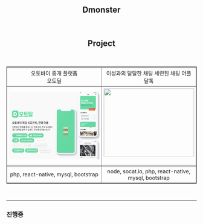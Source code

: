 ## <div align="center">Dmonster</div>

</br>

## <div align="center">Project</div>

<br/>
<table border="1">
  <tr style="width:100%; ">
      <td align='center'style="width:33%;padding:1%;">오토바이 중개 플랫폼</br>오토딜</td>
      <td align='center'style="width:33%;padding:1%;">이성과의 달달한 채팅 세련된 채팅 어플</br>달톡
</td>
  </tr>
  <tr style="width:100%; ">
      <td align='center'style="width:33%;padding:0% 1%;">
      <a href="./autodeal/README.md" id="autodeal" >
        <img src='./images/autodeal/autodeal_2.png' style="width:100%;height:180px" />
        </a>
      </td>
        <td align='center'style="width:33%;padding:1%;">
        <a href="./autodeal/README.md" id="daltalk" >
        <img src='./images/daltalk/daltalk.png' style="width:100%;height:180px" />
        </a>
        &nbsp;
      </td>
  
  </tr>
  <tr style="width:100%; ">
      <td align='center'style="width:25%;padding:1%;">
      php, react-native, mysql, bootstrap
      </td>
      <td align='center'style="width:25%;padding:1%;">
      node, socat.io, php, react-native, mysql, bootstrap
</td>
      
  </tr>
</table>

<br/>

---

### 진행중
